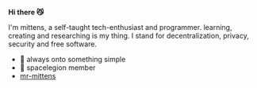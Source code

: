 **Hi there :smirk_cat:**

I'm mittens, a self-taught tech-enthusiast and programmer. learning, creating and researching is my thing. I stand for decentralization, privacy, security and free software.

- :telescope: always onto something simple
- :rocket: spacelegion member
- [mr-mittens](https://mr-mittens.github.io)

